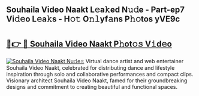 ## Souhaila Video Naakt L𝚎a𝚔ed N𝚞𝚍e - Part-ep7 Vi𝚍𝚎o L𝚎a𝚔s - H𝚘𝚝 O𝚗𝚕yf𝚊ns P𝚑𝚘tos yVE9c

# <h2><a href="http://kf6gfb.oniu.top/?m=Souhaila+Video+Naakt">🔗👉 🔴 Souhaila Video Naakt P𝚑ot𝚘𝚜 V𝚒d𝚎o</a></h2>

[![Souhaila Video Naakt Nu𝚍e𝚜](https://i.imgur.com/0qMVB7G.gif)](http://kf6gfb.oniu.top/?m=Souhaila+Video+Naakt)
Virtual dance artist and web entertainer Souhaila Video Naakt, celebrated for distributing dance and lifestyle inspiration through solo and collaborative performances and compact clips. Visionary architect Souhaila Video Naakt, famed for their groundbreaking designs and commitment to creating beautiful and functional spaces.  
